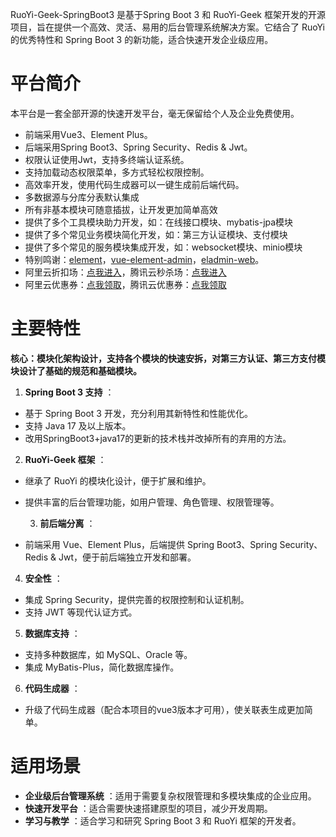 RuoYi-Geek-SpringBoot3 是基于Spring Boot 3 和 RuoYi-Geek 框架开发的开源项目，旨在提供一个高效、灵活、易用的后台管理系统解决方案。它结合了 RuoYi 的优秀特性和 Spring Boot 3 的新功能，适合快速开发企业级应用。

# 平台简介

本平台是一套全部开源的快速开发平台，毫无保留给个人及企业免费使用。

* 前端采用Vue3、Element Plus。
* 后端采用Spring Boot3、Spring Security、Redis & Jwt。
* 权限认证使用Jwt，支持多终端认证系统。
* 支持加载动态权限菜单，多方式轻松权限控制。
* 高效率开发，使用代码生成器可以一键生成前后端代码。
* 多数据源与分库分表默认集成
* 所有非基本模块可随意插拔，让开发更加简单高效
* 提供了多个工具模块助力开发，如：在线接口模块、mybatis-jpa模块
* 提供了多个常见业务模块简化开发，如：第三方认证模块、支付模块
* 提供了多个常见的服务模块集成开发，如：websocket模块、minio模块
* 特别鸣谢：[element](https://gitee.com/link?target=https%3A%2F%2Fgithub.com%2FElemeFE%2Felement)，[vue-element-admin](https://gitee.com/link?target=https%3A%2F%2Fgithub.com%2FPanJiaChen%2Fvue-element-admin)，[eladmin-web](https://gitee.com/link?target=https%3A%2F%2Fgithub.com%2Felunez%2Feladmin-web)。
* 阿里云折扣场：[点我进入](https://gitee.com/link?target=http%3A%2F%2Faly.ruoyi.vip)，腾讯云秒杀场：[点我进入](https://gitee.com/link?target=http%3A%2F%2Ftxy.ruoyi.vip)
* 阿里云优惠券：[点我领取](https://gitee.com/link?target=https%3A%2F%2Fwww.aliyun.com%2Fminisite%2Fgoods%3FuserCode%3Dbrki8iof%26share_source%3Dcopy_link)，腾讯云优惠券：[点我领取](https://gitee.com/link?target=https%3A%2F%2Fcloud.tencent.com%2Fredirect.php%3Fredirect%3D1025%26cps_key%3D198c8df2ed259157187173bc7f4f32fd%26from%3Dconsole)

# 主要特性

**核心：模块化架构设计，支持各个模块的快速安拆，对第三方认证、第三方支付模块设计了基础的规范和基础模块。**

1. **Spring Boot 3 支持** ：

* 基于 Spring Boot 3 开发，充分利用其新特性和性能优化。
* 支持 Java 17 及以上版本。
* 改用SpringBoot3+java17的更新的技术栈并改掉所有的弃用的方法。

2. **RuoYi-Geek 框架** ：

* 继承了 RuoYi 的模块化设计，便于扩展和维护。
* 提供丰富的后台管理功能，如用户管理、角色管理、权限管理等。

   3. **前后端分离** ：

* 前端采用 Vue、Element Plus，后端提供 Spring Boot3、Spring Security、Redis & Jwt，便于前后端独立开发和部署。

4. **安全性** ：

* 集成 Spring Security，提供完善的权限控制和认证机制。
* 支持 JWT 等现代认证方式。

5. **数据库支持** ：

* 支持多种数据库，如 MySQL、Oracle 等。
* 集成 MyBatis-Plus，简化数据库操作。

6. **代码生成器** ：

* 升级了代码生成器（配合本项目的vue3版本才可用），使关联表生成更加简单。

# 适用场景

* **企业级后台管理系统** ：适用于需要复杂权限管理和多模块集成的企业应用。
* **快速开发平台** ：适合需要快速搭建原型的项目，减少开发周期。
* **学习与教学** ：适合学习和研究 Spring Boot 3 和 RuoYi 框架的开发者。
